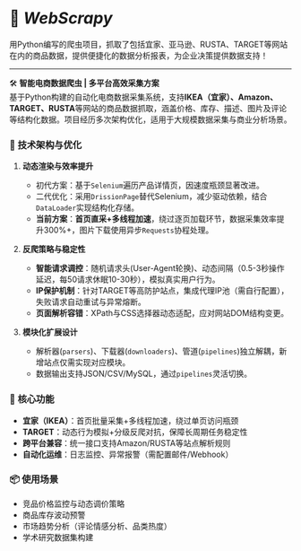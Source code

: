 # 🔎 ***WebScrapy***
用Python编写的爬虫项目，抓取了包括宜家、亚马逊、RUSTA、TARGET等网站在内的商品数据，提供便捷化的数据分析报表，为企业决策提供数据支持！

---

🛠 **智能电商数据爬虫 | 多平台高效采集方案**  
基于Python构建的自动化电商数据采集系统，支持**IKEA（宜家）、Amazon、TARGET、RUSTA**等网站的商品数据抓取，涵盖价格、库存、描述、图片及评论等结构化数据。项目经历多次架构优化，适用于大规模数据采集与商业分析场景。

### 🔧 **技术架构与优化**  
1. **动态渲染与效率提升**  
   - 初代方案：基于`Selenium`遍历产品详情页，因速度瓶颈显著改进。  
   - 二代优化：采用`DrissionPage`替代Selenium，减少驱动依赖，结合`DataLoader`实现结构化存储。  
   - **当前方案**：**首页直采+多线程加速**，绕过逐页加载环节，数据采集效率提升300%+，图片下载使用异步`Requests`协程处理。

2. **反爬策略与稳定性**  
   - **智能请求调控**：随机请求头(User-Agent轮换)、动态间隔（0.5-3秒操作延迟，每50请求休眠10-30秒），模拟真实用户行为。  
   - **IP保护机制**：针对TARGET等高防护站点，集成代理IP池（需自行配置），失败请求自动重试与异常熔断。  
   - **页面解析容错**：XPath与CSS选择器动态适配，应对网站DOM结构变更。

3. **模块化扩展设计**  
   - 解析器(`parsers`)、下载器(`downloaders`)、管道(`pipelines`)独立解耦，新增站点仅需实现对应模块。  
   - 数据输出支持JSON/CSV/MySQL，通过`pipelines`灵活切换。  

### 🚀 **核心功能**  
- **宜家（IKEA）**：首页批量采集+多线程加速，绕过单页访问瓶颈  
- **TARGET**：动态行为模拟+分级反爬对抗，保障长周期任务稳定性  
- **跨平台兼容**：统一接口支持Amazon/RUSTA等站点解析规则  
- **自动化运维**：日志监控、异常报警（需配置邮件/Webhook）  

### 📦 **使用场景**  
- 竞品价格监控与动态调价策略  
- 商品库存波动预警  
- 市场趋势分析（评论情感分析、品类热度）  
- 学术研究数据集构建  

